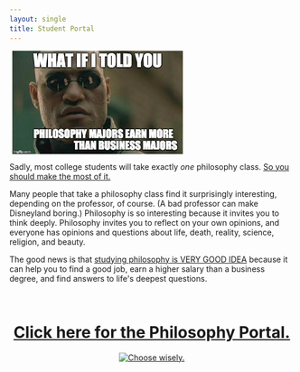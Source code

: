 ```yaml
---
layout: single
title: Student Portal
--- 
```


<a target="_blank" href="http://fivethirtyeight.com/features/philosophers-dont-get-much-respect-but-their-earnings-dont-suck/"> <img src="/images/morpheus.jpg" alt="Morpheus Major" hspace="5px" align="center" width="60%"> </a>


Sadly, most college students will take exactly *one* philosophy class. [So you should make the most of it.](/philosophy) 

Many people that take a philosophy class find it surprisingly interesting, depending on the professor, of course. (A bad professor can make Disneyland boring.) 
Philosophy is so interesting because it invites you to think deeply. Philosophy invites you to reflect on your own opinions, and everyone has opinions and questions about life, death, reality, science, religion, and beauty. 


The good news is that [studying philosophy is VERY GOOD IDEA](/philosophy-3-major) because it can help you to find a good job, earn a higher salary than a business degree, and find answers to life's deepest questions.

<br>

<center>


<h1> <a href="/philosophy"> Click here for the Philosophy Portal.</a> </h1>

<a target="_blank" href="/philosophy">  <img src="https://media.giphy.com/media/XG1TkmiJVuyJi/giphy.gif" alt="Choose wisely."></a>

</center>

<br>

<br>